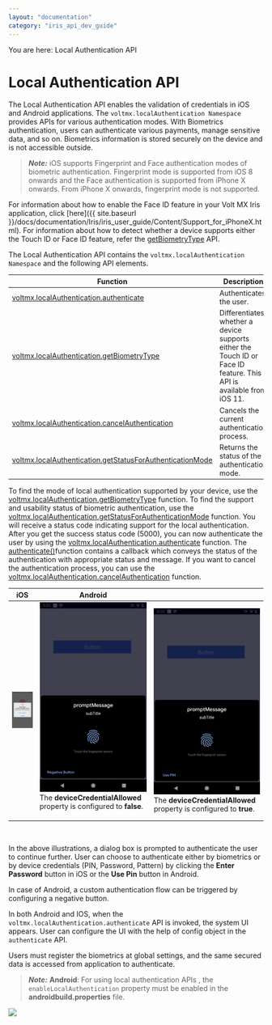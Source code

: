 ```yaml
---
layout: "documentation"
category: "iris_api_dev_guide"
---
```

                            

You are here: Local Authentication API

Local Authentication API
========================

The Local Authentication API enables the validation of credentials in iOS and Android applications. The `voltmx.localAuthentication Namespace` provides APIs for various authentication modes. With Biometrics authentication, users can authenticate various payments, manage sensitive data, and so on. Biometrics information is stored securely on the device and is not accessible outside.

> **_Note:_** iOS supports Fingerprint and Face authentication modes of biometric authentication. Fingerprint mode is supported from iOS 8 onwards and the Face authentication is supported from iPhone X onwards. From iPhone X onwards, fingerprint mode is not supported.  
  
For information about how to enable the Face ID feature in your Volt MX Iris application, click [here]({{ site.baseurl }}/docs/documentation/Iris/iris_user_guide/Content/Support_for_iPhoneX.html). For information about how to detect whether a device supports either the Touch ID or Face ID feature, refer the [getBiometryType](#biometryofDevice) API.

The Local Authentication API contains the `voltmx.localAuthentication Namespace` and the following API elements.

  
| Function | Description |
| --- | --- |
| [voltmx.localAuthentication.authenticate](voltmx.localauthentication_functions.html#authenticate) | Authenticates the user. |
| [voltmx.localAuthentication.getBiometryType](voltmx.localauthentication_functions.html#biometryofDevice) | Differentiates whether a device supports either the Touch ID or Face ID feature. This API is available from iOS 11. |
| [voltmx.localAuthentication.cancelAuthentication](voltmx.localauthentication_functions.html#cancelAuthentication) | Cancels the current authentication process. |
| [voltmx.localAuthentication.getStatusForAuthenticationMode](voltmx.localauthentication_functions.html#getStatusForAuthenticationMode) | Returns the status of the authentication mode. |

To find the mode of local authentication supported by your device, use the [voltmx.localAuthentication.getBiometryType](voltmx.localauthentication_functions.html#biometryofDevice) function. To find the support and usability status of biometric authentication, use the [voltmx.localAuthentication.getStatusForAuthenticationMode](voltmx.localauthentication_functions.html#getStatusForAuthenticationMode) function. You will receive a status code indicating support for the local authentication. After you get the success status code (5000), you can now authenticate the user by using the [voltmx.localAuthentication.authenticate](voltmx.localauthentication_functions.html#authenticate) function. The [authenticate()](voltmx.localauthentication_functions.html#authenticate)function contains a callback which conveys the status of the authentication with appropriate status and message. If you want to cancel the authentication process, you can use the [voltmx.localAuthentication.cancelAuthentication](voltmx.localauthentication_functions.html#cancelAuthentication) function.

  
| iOS | Android ||
| --- | --- | --- |
| ![](resources/images/ios-touchid_234x416.png) | ![](resources/images/devicecredentialdisabled_238x421.png) The **deviceCredentialAllowed**  property is configured to **false**.       | ![](resources/images/devicecredentialenabled_240x421.png) The **deviceCredentialAllowed**  property is configured to **true**. |

 

In the above illustrations, a dialog box is prompted to authenticate the user to continue further. User can choose to authenticate either by biometrics or by device credentials (PIN, Password, Pattern) by clicking the **Enter Password** button in iOS or the **Use Pin** button in Android.

In case of Android, a custom authentication flow can be triggered by configuring a negative button.

In both Android and IOS, when the `voltmx.localAuthentication.authenticate` API is invoked, the system UI appears. User can configure the UI with the help of config object in the `authenticate` API.

Users must register the biometrics at global settings, and the same secured data is accessed from application to authenticate.

> **_Note:_** **Android**: For using local authentication APIs , the `enableLocalAuthentication` property must be enabled in the **androidbuild.properties** file.

![](resources/prettify/onload.png)
